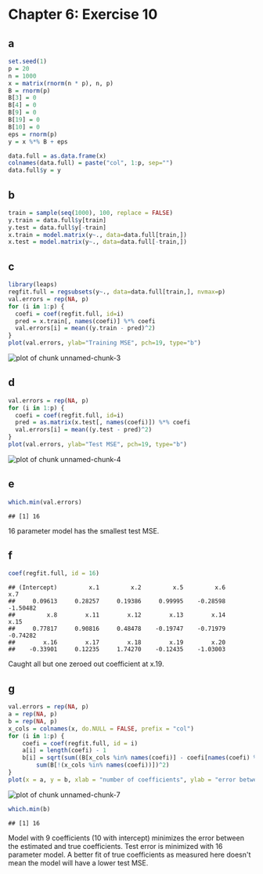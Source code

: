Chapter 6: Exercise 10 
======================

## a

```r
set.seed(1)
p = 20
n = 1000
x = matrix(rnorm(n * p), n, p)
B = rnorm(p)
B[3] = 0
B[4] = 0
B[9] = 0
B[19] = 0
B[10] = 0
eps = rnorm(p)
y = x %*% B + eps

data.full = as.data.frame(x)
colnames(data.full) = paste("col", 1:p, sep="")
data.full$y = y
```


## b

```r
train = sample(seq(1000), 100, replace = FALSE)
y.train = data.full$y[train]
y.test = data.full$y[-train]
x.train = model.matrix(y~., data=data.full[train,])
x.test = model.matrix(y~., data=data.full[-train,])
```


## c

```r
library(leaps)
regfit.full = regsubsets(y~., data=data.full[train,], nvmax=p)
val.errors = rep(NA, p)
for (i in 1:p) {
  coefi = coef(regfit.full, id=i)
  pred = x.train[, names(coefi)] %*% coefi
  val.errors[i] = mean((y.train - pred)^2)
}
plot(val.errors, ylab="Training MSE", pch=19, type="b")
```

![plot of chunk unnamed-chunk-3](figure/unnamed-chunk-3.png) 


## d

```r
val.errors = rep(NA, p)
for (i in 1:p) {
  coefi = coef(regfit.full, id=i)
  pred = as.matrix(x.test[, names(coefi)]) %*% coefi
  val.errors[i] = mean((y.test - pred)^2)
}
plot(val.errors, ylab="Test MSE", pch=19, type="b")
```

![plot of chunk unnamed-chunk-4](figure/unnamed-chunk-4.png) 


## e

```r
which.min(val.errors)
```

```
## [1] 16
```

16 parameter model has the smallest test MSE.

## f

```r
coef(regfit.full, id = 16)
```

```
## (Intercept)         x.1         x.2         x.5         x.6         x.7 
##     0.09613     0.28257     0.19386     0.99995    -0.28598    -1.50482 
##         x.8        x.11        x.12        x.13        x.14        x.15 
##     0.77817     0.90816     0.48478    -0.19747    -0.71979    -0.74282 
##        x.16        x.17        x.18        x.19        x.20 
##    -0.33901     0.12235     1.74270    -0.12435    -1.03003
```

Caught all but one zeroed out coefficient at x.19.

## g

```r
val.errors = rep(NA, p)
a = rep(NA, p)
b = rep(NA, p)
x_cols = colnames(x, do.NULL = FALSE, prefix = "col")
for (i in 1:p) {
    coefi = coef(regfit.full, id = i)
    a[i] = length(coefi) - 1
    b[i] = sqrt(sum((B[x_cols %in% names(coefi)] - coefi[names(coefi) %in% x_cols])^2) + 
        sum(B[!(x_cols %in% names(coefi))])^2)
}
plot(x = a, y = b, xlab = "number of coefficients", ylab = "error between estimated and true coefficients")
```

![plot of chunk unnamed-chunk-7](figure/unnamed-chunk-7.png) 

```r
which.min(b)
```

```
## [1] 16
```

Model with 9 coefficients (10 with intercept) minimizes the error between the 
estimated and true coefficients. Test error is minimized with 16 parameter model.
A better fit of true coefficients as measured here doesn't mean the model will have
a lower test MSE.
